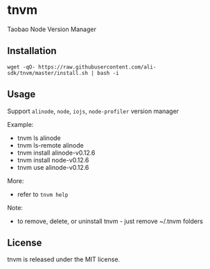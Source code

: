 # tnvm
Taobao Node Version Manager


## Installation
```shell
wget -qO- https://raw.githubusercontent.com/ali-sdk/tnvm/master/install.sh | bash -i
```

## Usage
Support `alinode`, `node`, `iojs`, `node-profiler` version manager

Example:
 * tnvm ls alinode
 * tnvm ls-remote alinode
 * tnvm install alinode-v0.12.6
 * tnvm install node-v0.12.6
 * tnvm use alinode-v0.12.6

More:
 * refer to `tnvm help`

Note:
  * to remove, delete, or uninstall tnvm - just remove ~/.tnvm folders


## License

tnvm is released under the MIT license.
